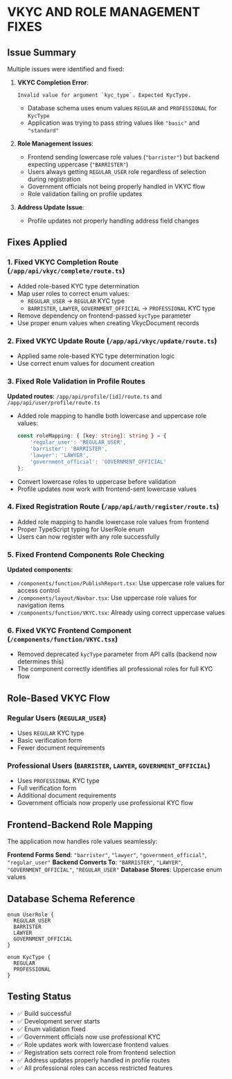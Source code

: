 # VKYC AND ROLE MANAGEMENT FIXES

## Issue Summary
Multiple issues were identified and fixed:

1. **VKYC Completion Error**: 
   ```
   Invalid value for argument `kyc_type`. Expected KycType.
   ```
   - Database schema uses enum values `REGULAR` and `PROFESSIONAL` for `KycType`
   - Application was trying to pass string values like `"basic"` and `"standard"`

2. **Role Management Issues**:
   - Frontend sending lowercase role values (`"barrister"`) but backend expecting uppercase (`"BARRISTER"`)
   - Users always getting `REGULAR_USER` role regardless of selection during registration
   - Government officials not being properly handled in VKYC flow
   - Role validation failing on profile updates

3. **Address Update Issue**:
   - Profile updates not properly handling address field changes

## Fixes Applied

### 1. Fixed VKYC Completion Route (`/app/api/vkyc/complete/route.ts`)
- Added role-based KYC type determination
- Map user roles to correct enum values:
  - `REGULAR_USER` → `REGULAR` KYC type
  - `BARRISTER`, `LAWYER`, `GOVERNMENT_OFFICIAL` → `PROFESSIONAL` KYC type
- Remove dependency on frontend-passed `kycType` parameter
- Use proper enum values when creating VkycDocument records

### 2. Fixed VKYC Update Route (`/app/api/vkyc/update/route.ts`)
- Applied same role-based KYC type determination logic
- Use correct enum values for document creation

### 3. Fixed Role Validation in Profile Routes
**Updated routes**: `/app/api/profile/[id]/route.ts` and `/app/api/user/profile/route.ts`
- Added role mapping to handle both lowercase and uppercase role values:
  ```typescript
  const roleMapping: { [key: string]: string } = {
      'regular_user': 'REGULAR_USER',
      'barrister': 'BARRISTER', 
      'lawyer': 'LAWYER',
      'government_official': 'GOVERNMENT_OFFICIAL'
  };
  ```
- Convert lowercase roles to uppercase before validation
- Profile updates now work with frontend-sent lowercase values

### 4. Fixed Registration Route (`/app/api/auth/register/route.ts`)
- Added role mapping to handle lowercase role values from frontend
- Proper TypeScript typing for UserRole enum
- Users can now register with any role successfully

### 5. Fixed Frontend Components Role Checking
**Updated components**:
- `/components/function/PublishReport.tsx`: Use uppercase role values for access control
- `/components/layout/Navbar.tsx`: Use uppercase role values for navigation items
- `/components/function/VKYC.tsx`: Already using correct uppercase values

### 6. Fixed VKYC Frontend Component (`/components/function/VKYC.tsx`)
- Removed deprecated `kycType` parameter from API calls (backend now determines this)
- The component correctly identifies all professional roles for full KYC flow

## Role-Based VKYC Flow

### Regular Users (`REGULAR_USER`)
- Uses `REGULAR` KYC type
- Basic verification form  
- Fewer document requirements

### Professional Users (`BARRISTER`, `LAWYER`, `GOVERNMENT_OFFICIAL`)
- Uses `PROFESSIONAL` KYC type
- Full verification form
- Additional document requirements 
- Government officials now properly use professional KYC flow

## Frontend-Backend Role Mapping

The application now handles role values seamlessly:

**Frontend Forms Send**: `"barrister"`, `"lawyer"`, `"government_official"`, `"regular_user"`
**Backend Converts To**: `"BARRISTER"`, `"LAWYER"`, `"GOVERNMENT_OFFICIAL"`, `"REGULAR_USER"`
**Database Stores**: Uppercase enum values

## Database Schema Reference
```prisma
enum UserRole {
  REGULAR_USER
  BARRISTER
  LAWYER  
  GOVERNMENT_OFFICIAL
}

enum KycType {
  REGULAR
  PROFESSIONAL
}
```

## Testing Status
- ✅ Build successful
- ✅ Development server starts  
- ✅ Enum validation fixed
- ✅ Government officials now use professional KYC
- ✅ Role updates work with lowercase frontend values
- ✅ Registration sets correct role from frontend selection
- ✅ Address updates properly handled in profile routes
- ✅ All professional roles can access restricted features
